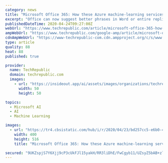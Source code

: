 ```yaml
---
category: news
title: "Microsoft Office 365: How these Azure machine-learning services will make you more productive and efficient"
excerpt: "Office can now suggest better phrases in Word or entire replies in Outlook, design your PowerPoint slides, and coach you on presenting them. Microsoft built those features with Azure Machine Learning and big models - while keeping your Office 365 data private. The Microsoft Office clients have been getting smarter for several years: the first ..."
publishedDateTime: 2020-04-24T09:27:00Z
webUrl: "https://www.techrepublic.com/article/microsoft-office-365-how-these-azure-machine-learning-services-will-make-you-more-productive-and-efficient/"
ampWebUrl: "https://www.techrepublic.com/google-amp/article/microsoft-office-365-how-these-azure-machine-learning-services-will-make-you-more-productive-and-efficient/"
cdnAmpWebUrl: "https://www-techrepublic-com.cdn.ampproject.org/c/s/www.techrepublic.com/google-amp/article/microsoft-office-365-how-these-azure-machine-learning-services-will-make-you-more-productive-and-efficient/"
type: article
quality: 88
heat: 88
published: true

provider:
  name: TechRepublic
  domain: techrepublic.com
  images:
    - url: "https://insideout.app/ai/assets/images/organizations/techrepublic.com-50x50.jpg"
      width: 50
      height: 50

topics:
  - Microsoft AI
  - AI
  - Machine Learning

images:
  - url: "https://tr4.cbsistatic.com/hub/i/r/2020/04/23/bd257cc5-e6b0-4817-bbcd-b95ebcdf40a3/resize/400x/529012c6be678840cc1a17dd23cb25e0/acronyms-ml.jpg"
    width: 400
    height: 516
    title: "Microsoft Office 365: How these Azure machine-learning services will make you more productive and efficient"

secured: "9UKZspjS7Y6Xjj9cP3cUkFJl15yakH/RR3liDhE/FwCgyb11/UZsyZ5bAB+zlKYA0HngLvuwSXFcUH1TMcJ9vI7xEkWCh6LKBoJZgWj3aaLNYnGDlrcs+pjkK4+xqPj3amWsKPBzEqob21vwPBusjS97PkqpDuvqNDRQjSRBebEpuVMW473HADmkAs1Ylu9JcAr/2c5TB+lVHYurUMNTL+RKkF4z+Jw09nc9valaMCYckKRoGnfh5hswhg7LMZ/EGigMoQ+GH/7qzmJEk59ywCauSjDlf8KmAp5+6Hr/2R7v3wsKFlmCbzBD0+MI/Sl9Tlv8bhMtT3xfIe/lJkBh7fJILYYX5ynygOu4EbHkdcEtvFFS9/E/XjYdNb4V/giUY6yTlDbc6u+34gbUgnRaNXXUDlmXrySN7IjLnR0ru98+dgNwkTviG6M2Fyva6dwoPY+PT6hjRD+IEgxVuxQ9/k+SlxBMxjkdHad5ypDgs3I=;CYXzVecO4MDn4zkYqBNrjg=="
---
```


